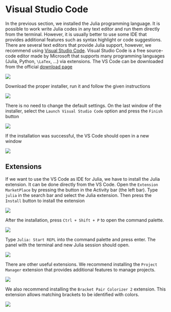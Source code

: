 # Visual Studio Code

In the previous section, we installed the Julia programming language. It is possible to work write Julia codes in any text editor and run them directly from the terminal. However, it is usually better to use some IDE that provides additional features such as syntax highlight or code suggestions. There are several text editors that provide Julia support, however, we recommend using [Visual Studio Code](https://code.visualstudio.com/). Visual Studio Code is a free source-code editor made by Microsoft that supports many programming languages (Julia, Python, ``\LaTex``, ...) via extensions. The VS Code can be downloaded from the official [download page](https://code.visualstudio.com/download)

![](vscodeinstall_1.png)

Download the proper installer, run it and follow the given instructions

![](vscodeinstall_2.png)

There is no need to change the default settings. On the last window of the installer, select the `Launch Visual Studio Code` option and press the `Finish` button

![](vscodeinstall_3.png)

If the installation was successful, the VS Code should open in  a new window

![](vscodeinstall_4.png)

## Extensions

If we want to use the VS Code as IDE for Julia, we have to install the Julia extension. It can be done directly from the VS Code. Open the `Extension MarketPlace` by pressing the button in the Activity bar (the left bar). Type `julia` in the search bar and select the Julia extension. Then press the `Install` button to install the extension

![](vscodeext_1.png)

After the installation, press `Ctrl + Shift + P` to open the command palette.

![](vscodeext_2.png)

Type `Julia: Start REPL` into the command palette and press enter. The panel with the terminal and new Julia session should open.

![](vscodeext_3.png)

There are other useful extensions. We recommend installing the `Project Manager` extension that provides additional features to manage projects.

![](vscodeext_4.png)

We also recommend installing the `Bracket Pair Colorizer 2` extension. This extension allows matching brackets to be identified with colors.

![](vscodeext_5.png)
